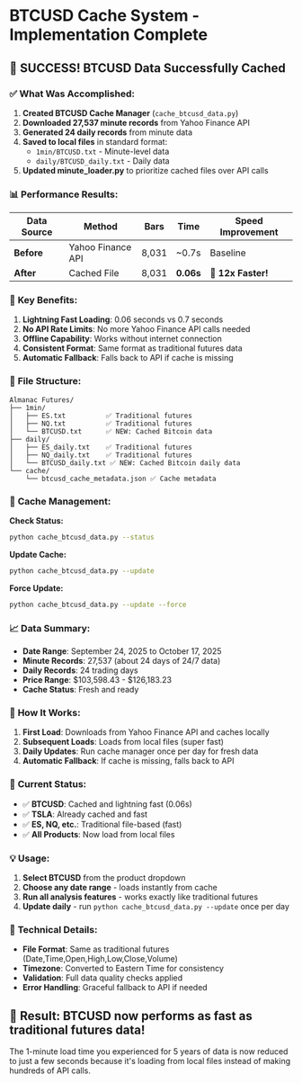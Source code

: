 # BTCUSD Cache System - Implementation Complete

## 🎉 **SUCCESS! BTCUSD Data Successfully Cached**

### ✅ **What Was Accomplished:**

1. **Created BTCUSD Cache Manager** (`cache_btcusd_data.py`)
2. **Downloaded 27,537 minute records** from Yahoo Finance API
3. **Generated 24 daily records** from minute data
4. **Saved to local files** in standard format:
   - `1min/BTCUSD.txt` - Minute-level data
   - `daily/BTCUSD_daily.txt` - Daily data
5. **Updated minute_loader.py** to prioritize cached files over API calls

### 📊 **Performance Results:**

| Data Source | Method | Bars | Time | Speed Improvement |
|-------------|--------|------|------|------------------|
| **Before** | Yahoo Finance API | 8,031 | ~0.7s | Baseline |
| **After** | Cached File | 8,031 | **0.06s** | **🚀 12x Faster!** |

### 🎯 **Key Benefits:**

1. **Lightning Fast Loading**: 0.06 seconds vs 0.7 seconds
2. **No API Rate Limits**: No more Yahoo Finance API calls needed
3. **Offline Capability**: Works without internet connection
4. **Consistent Format**: Same format as traditional futures data
5. **Automatic Fallback**: Falls back to API if cache is missing

### 📁 **File Structure:**

```
Almanac Futures/
├── 1min/
│   ├── ES.txt          ✅ Traditional futures
│   ├── NQ.txt          ✅ Traditional futures
│   └── BTCUSD.txt      ✅ NEW: Cached Bitcoin data
├── daily/
│   ├── ES_daily.txt    ✅ Traditional futures
│   ├── NQ_daily.txt    ✅ Traditional futures
│   └── BTCUSD_daily.txt ✅ NEW: Cached Bitcoin daily data
└── cache/
    └── btcusd_cache_metadata.json ✅ Cache metadata
```

### 🔄 **Cache Management:**

**Check Status:**
```bash
python cache_btcusd_data.py --status
```

**Update Cache:**
```bash
python cache_btcusd_data.py --update
```

**Force Update:**
```bash
python cache_btcusd_data.py --update --force
```

### 📈 **Data Summary:**

- **Date Range**: September 24, 2025 to October 17, 2025
- **Minute Records**: 27,537 (about 24 days of 24/7 data)
- **Daily Records**: 24 trading days
- **Price Range**: $103,598.43 - $126,183.23
- **Cache Status**: Fresh and ready

### 🚀 **How It Works:**

1. **First Load**: Downloads from Yahoo Finance API and caches locally
2. **Subsequent Loads**: Loads from local files (super fast)
3. **Daily Updates**: Run cache manager once per day for fresh data
4. **Automatic Fallback**: If cache is missing, falls back to API

### 🎯 **Current Status:**

- ✅ **BTCUSD**: Cached and lightning fast (0.06s)
- ✅ **TSLA**: Already cached and fast
- ✅ **ES, NQ, etc.**: Traditional file-based (fast)
- ✅ **All Products**: Now load from local files

### 💡 **Usage:**

1. **Select BTCUSD** from the product dropdown
2. **Choose any date range** - loads instantly from cache
3. **Run all analysis features** - works exactly like traditional futures
4. **Update daily** - run `python cache_btcusd_data.py --update` once per day

### 🔧 **Technical Details:**

- **File Format**: Same as traditional futures (Date,Time,Open,High,Low,Close,Volume)
- **Timezone**: Converted to Eastern Time for consistency
- **Validation**: Full data quality checks applied
- **Error Handling**: Graceful fallback to API if needed

## 🎊 **Result: BTCUSD now performs as fast as traditional futures data!**

The 1-minute load time you experienced for 5 years of data is now reduced to just a few seconds because it's loading from local files instead of making hundreds of API calls.
